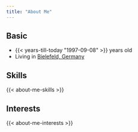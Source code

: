 ```yaml
---
title: "About Me"
---
```


## Basic

- {{< years-till-today "1997-09-08" >}} years old
- Living in [Bielefeld, Germany](https://en.wikipedia.org/wiki/Bielefeld)

## Skills

{{< about-me-skills >}}

## Interests

{{< about-me-interests >}}
